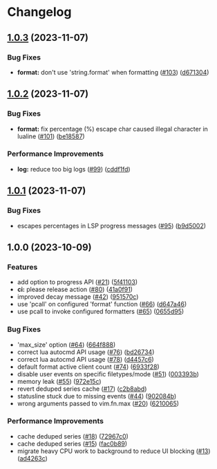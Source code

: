 # Changelog

## [1.0.3](https://github.com/linrongbin16/lsp-progress.nvim/compare/v1.0.2...v1.0.3) (2023-11-07)


### Bug Fixes

* **format:** don't use 'string.format' when formatting ([#103](https://github.com/linrongbin16/lsp-progress.nvim/issues/103)) ([d671304](https://github.com/linrongbin16/lsp-progress.nvim/commit/d671304da3f066001c717c12c4c49fa84444a5e1))

## [1.0.2](https://github.com/linrongbin16/lsp-progress.nvim/compare/v1.0.1...v1.0.2) (2023-11-07)


### Bug Fixes

* **format:** fix percentage (%) escape char caused illegal character in lualine ([#101](https://github.com/linrongbin16/lsp-progress.nvim/issues/101)) ([be18587](https://github.com/linrongbin16/lsp-progress.nvim/commit/be1858774afd02b2fdeea4e2437770d9842078f7))


### Performance Improvements

* **log:** reduce too big logs ([#99](https://github.com/linrongbin16/lsp-progress.nvim/issues/99)) ([cddf1fd](https://github.com/linrongbin16/lsp-progress.nvim/commit/cddf1fd64edaac03e1f64edf76575fdd3dd4041e))

## [1.0.1](https://github.com/linrongbin16/lsp-progress.nvim/compare/v1.0.0...v1.0.1) (2023-11-07)


### Bug Fixes

* escapes percentages in LSP progress messages ([#95](https://github.com/linrongbin16/lsp-progress.nvim/issues/95)) ([b9d5002](https://github.com/linrongbin16/lsp-progress.nvim/commit/b9d5002314ecf0bb592d60b649ab185996b85edc))

## 1.0.0 (2023-10-09)


### Features

* add option to progress API ([#21](https://github.com/linrongbin16/lsp-progress.nvim/issues/21)) ([5f41103](https://github.com/linrongbin16/lsp-progress.nvim/commit/5f41103cde01c57d4d9d3d3e5605098ebb53f098))
* **ci:** please release action ([#80](https://github.com/linrongbin16/lsp-progress.nvim/issues/80)) ([41a0f91](https://github.com/linrongbin16/lsp-progress.nvim/commit/41a0f91cc75987523db09f41ba92e7fc1048bcfc))
* improved decay message ([#42](https://github.com/linrongbin16/lsp-progress.nvim/issues/42)) ([951570c](https://github.com/linrongbin16/lsp-progress.nvim/commit/951570c8474cea1bc9c4f11208b076f59cd7792f))
* use 'pcall' on configured 'format' function ([#66](https://github.com/linrongbin16/lsp-progress.nvim/issues/66)) ([d647a46](https://github.com/linrongbin16/lsp-progress.nvim/commit/d647a46f8f5c44c7c98410811e22595beeeb2836))
* use pcall to invoke configured formatters ([#65](https://github.com/linrongbin16/lsp-progress.nvim/issues/65)) ([0655d95](https://github.com/linrongbin16/lsp-progress.nvim/commit/0655d95f17e391829ddb3f23fe50a2f7833fea14))


### Bug Fixes

* 'max_size' option ([#64](https://github.com/linrongbin16/lsp-progress.nvim/issues/64)) ([664f888](https://github.com/linrongbin16/lsp-progress.nvim/commit/664f888f6cc0b82088178d24fdce29ff0711e524))
* correct lua autocmd API usage ([#76](https://github.com/linrongbin16/lsp-progress.nvim/issues/76)) ([bd26734](https://github.com/linrongbin16/lsp-progress.nvim/commit/bd267344ac8d7197b31ec52852cbcf87838e40b2))
* correct lua autocmd API usage ([#78](https://github.com/linrongbin16/lsp-progress.nvim/issues/78)) ([d4457c6](https://github.com/linrongbin16/lsp-progress.nvim/commit/d4457c65fc968b4c0c2736be9b1b307b133a0254))
* default format active client count ([#74](https://github.com/linrongbin16/lsp-progress.nvim/issues/74)) ([6933f28](https://github.com/linrongbin16/lsp-progress.nvim/commit/6933f28a62973a79dd2679ac659d4d511593a35d))
* disable user events on specific filetypes/mode ([#51](https://github.com/linrongbin16/lsp-progress.nvim/issues/51)) ([003393b](https://github.com/linrongbin16/lsp-progress.nvim/commit/003393bdc0d88b5a4dca575e382539fc74381eab))
* memory leak ([#55](https://github.com/linrongbin16/lsp-progress.nvim/issues/55)) ([972e15c](https://github.com/linrongbin16/lsp-progress.nvim/commit/972e15ce48d3518d0329c46774b81e5dbfd8c61e))
* revert deduped series cache ([#17](https://github.com/linrongbin16/lsp-progress.nvim/issues/17)) ([c2b8abd](https://github.com/linrongbin16/lsp-progress.nvim/commit/c2b8abd62496eac468768cf725021fb0ef6bc157))
* statusline stuck due to missing events ([#44](https://github.com/linrongbin16/lsp-progress.nvim/issues/44)) ([902084b](https://github.com/linrongbin16/lsp-progress.nvim/commit/902084b337c7134d8f205b98460ce5ef806102ca))
* wrong arguments passed to vim.fn.max ([#20](https://github.com/linrongbin16/lsp-progress.nvim/issues/20)) ([6210065](https://github.com/linrongbin16/lsp-progress.nvim/commit/62100658a1010104a085c07e1968bc9599ccd6c9))


### Performance Improvements

* cache deduped series  ([#18](https://github.com/linrongbin16/lsp-progress.nvim/issues/18)) ([72967c0](https://github.com/linrongbin16/lsp-progress.nvim/commit/72967c0e7030783c3d93b5c540b1343ecc349275))
* cache deduped series ([#15](https://github.com/linrongbin16/lsp-progress.nvim/issues/15)) ([fac0b89](https://github.com/linrongbin16/lsp-progress.nvim/commit/fac0b89a09e7f2c0283a4f1ed81115889416a24b))
* migrate heavy CPU work to background to reduce UI blocking ([#13](https://github.com/linrongbin16/lsp-progress.nvim/issues/13)) ([ad4263c](https://github.com/linrongbin16/lsp-progress.nvim/commit/ad4263ceb926eb4c975115fe61c2beb2b7fcf779))
